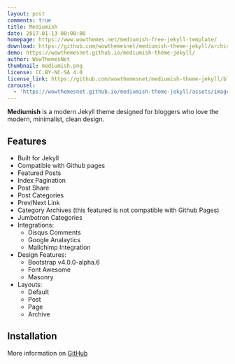 ```yaml
---
layout: post
comments: true
title: Mediumish
date: 2017-01-13 00:00:00
homepage: https://www.wowthemes.net/mediumish-free-jekyll-template/
download: https://github.com/wowthemesnet/mediumish-theme-jekyll/archive/master.zip
demo: https://wowthemesnet.github.io/mediumish-theme-jekyll/
author: WowThemesNet
thumbnail: mediumish.png
license: CC.BY-NC-SA 4.0
license_link: https://github.com/wowthemesnet/mediumish-theme-jekyll/blob/master/LICENSE.txt
carousel:
  - 'https://wowthemesnet.github.io/mediumish-theme-jekyll/assets/images/mediumish-jekyll-template.png'
---
```


**Mediumish** is a modern Jekyll theme designed for bloggers who love the modern, minimalist, clean design.

## Features

* Built for Jekyll
* Compatible with Github pages
* Featured Posts
* Index Pagination
* Post Share
* Post Categories
* Prev/Next Link
* Category Archives (this featured is not compatible with Github Pages)
* Jumbotron Categories
* Integrations:
  * Disqus Comments
  * Google Analaytics
  * Mailchimp Integration
* Design Features:
  * Bootstrap v4.0.0-alpha.6
  * Font Awesome
  * Masonry
* Layouts:
  * Default
  * Post
  * Page
  * Archive

## Installation

More information on [GitHub](https://github.com/wowthemesnet/mediumish-theme-jekyll/)
